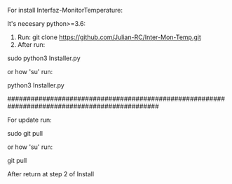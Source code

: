 For install Interfaz-MonitorTemperature:

It's necesary python>=3.6:

1. Run: git clone https://github.com/Julian-RC/Inter-Mon-Temp.git
2. After run:

  sudo python3 Installer.py 

   or how 'su' run:

  python3 Installer.py

###############################################################################################

For update run:

sudo git pull

or how 'su' run:

git pull

After return at step 2 of Install

